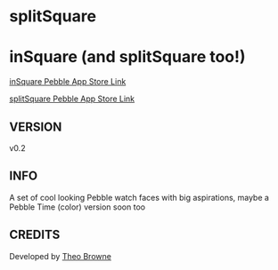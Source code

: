# splitSquare


inSquare (and splitSquare too!)
==============
[inSquare Pebble App Store Link](https://apps.getpebble.com/applications/54d9664963eb418376000045)

[splitSquare Pebble App Store Link](https://apps.getpebble.com/applications/54daffc8097dff75f7000060)

VERSION
------------
v0.2

INFO
------------
A set of cool looking Pebble watch faces with big aspirations, maybe a Pebble Time (color) version soon too

CREDITS
------------
Developed by [Theo Browne](http://TheoBrowne.com)